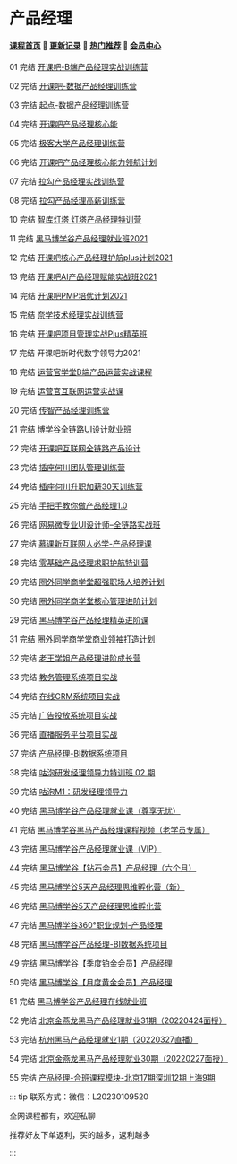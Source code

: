 # 产品经理

#### [**课程首页**](../index.md) 💖 [**更新记录**](./gxjl-2023.md) 💖 [**热门推荐**](./rmtj.md) 💖 [**会员中心**](./vip.md)

01 完结 [开课吧-B端产品经理实战训练营](https://mkt.kaikeba.com/vipcourse/tobpm)

02 完结 [开课吧-数据产品经理训练营](https://mkt.kaikeba.com/vipcourse/dpm)

03 完结 [起点-数据产品经理训练营](https://ke.qq.com/huodong/qidianwenanxunlian_PC/index.html)

04 完结 [开课吧产品经理核心能](https://www.kaikeba.com/vipcourse/pm)

05 完结 [极客大学产品经理训练营](https://u.geekbang.org/subject/pm)

06 完结 [开课吧产品经理核心能力领航计划](https://www.kaikeba.com/vip)

07 完结 [拉勾产品经理实战训练营](https://kaiwu.lagou.com/pm_essential.html)

08 完结 [拉勾产品经理高薪训练营](https://edu.lagou.com/growth/sem/pm__enhancement.html)

10 完结 [智库灯塔 灯塔产品经理特训营](http://www.dengta360.cn/pm.html)

11 完结 [黑马博学谷产品经理就业班2021](https://www.boxuegu.com/class/outline-3861.html)

12 完结 [开课吧核心产品经理护航plus计划2021](https://www.kaikeba.com/course/vip/375)

13 完结 [开课吧AI产品经理赋能实战班2021](https://www.kaikeba.com/course/vip/265)

14 完结 [开课吧PMP培优计划2021](https://www.kaikeba.com/course/vip/474)

15 完结 [奈学技术经理实战训练营](https://www.naixuejiaoyu.com/courseDetail?id=342)

16 完结 [开课吧项目管理实战Plus精英班](https://www.kaikeba.com/course/vip/473)

17 完结 开课吧新时代数字领导力2021

18 完结 [运营官学堂B端产品运营实战课程](https://appzijjeuhr9074.h5.xiaoeknow.com/v1/course/column/p_61d30e80e4b07ecd8e1fc68a)

19 完结 [运营官互联网运营实战课](https://appzijjeuhr9074.h5.xiaoeknow.com/v1/goods/goods_detail/p_61d2af23e4b07ecd8e1fb417)

20 完结 [传智产品经理训练营](https://pm.itcast.cn/)

21 完结 [博学谷全链路UI设计就业班](https://www.boxuegu.com/class/outline-3352.html)

22 完结 [开课吧互联网全链路产品设计](https://www.kaikeba.com/course/vip/829)

23 完结 [插座何川团队管理训练营](http://www.chazuomba.com/home)

24 完结 [插座何川升职加薪30天训练营](http://www.chazuomba.com/home)

25 完结 [手把手教你做产品经理1.0](https://mp.weixin.qq.com/s/U8cU1gNaSz6V6KATedkqxg)

26 完结 [网易微专业UI设计师–全链路实战班](https://mooc.study.163.com/smartSpec/detail/1202832601.htm)

27 完结 [慕课新互联网人必学-产品经理课](https://class.imooc.com/sale/pm2021)

28 完结 [零基础产品经理求职护航特训营](https://www.weekweekup.cn/detail?id=148)

29 完结 [圈外同学商学堂超强职场人培养计划](https://www.weekweekup.cn/detail?id=148)

30 完结 [圈外同学商学堂核心管理进阶计划](https://www.weekweekup.cn/detail?id=148)

29 完结 [黑马博学谷产品经理精英进阶课](https://www.boxuegu.com/course/detail-4762.html)

31 完结 [圈外同学商学堂商业领袖打造计划](https://www.weekweekup.cn/detail?id=148)

32 完结 [老王学姐产品经理进阶成长营](https://haohuo.jinritemai.com/views/product/item2?id=3532793088072355647)

33 完结 [教务管理系统项目实战](https://www.boxuegu.com/course/detail-2459.html)

34 完结 [在线CRM系统项目实战](https://www.boxuegu.com/course/detail-2460.html)

35 完结 [广告投放系统项目实战](https://www.boxuegu.com/course/detail-2461.html)

36 完结 [直播服务平台项目实战](https://www.boxuegu.com/course/detail-2462.html)

37 完结 [产品经理-BI数据系统项目](https://www.boxuegu.com/course/detail-2777.html)

38 完结 [咕泡研发经理领导力特训班 02 期](https://ke.gupaoedu.cn/course/vip/1509)

39 完结 [咕泡M1：研发经理领导力](https://ke.gupaoedu.cn/course/vip/1776)

40 完结 [黑马博学谷产品经理就业课（尊享无忧）](https://www.boxuegu.com/class/outline-4533.html)

41 完结 [黑马博学谷黑马产品经理课程视频（老学员专属）](https://www.boxuegu.com/course/detail-3994.html)

43 完结 [黑马博学谷产品经理就业课（VIP）](https://www.boxuegu.com/class/outline-3861.html)

44 完结 [黑马博学谷【钻石会员】产品经理（六个月）](https://www.boxuegu.com/class/outline-3755.html)

45 完结 [黑马博学谷5天产品经理思维孵化营（新）](https://www.boxuegu.com/course/detail-3301.html)

46 完结 [黑马博学谷5天产品经理思维孵化营](https://www.boxuegu.com/course/detail-3145.html)

47 完结 [黑马博学谷360°职业规划-产品经理](https://www.boxuegu.com/class/outline-3045.html)

48 完结 [黑马博学谷产品经理-BI数据系统项目](https://www.boxuegu.com/course/detail-2777.html)

49 完结 [黑马博学谷【季度铂金会员】产品经理](https://www.boxuegu.com/class/outline-1435.html)

50 完结 [黑马博学谷【月度黄金会员】产品经理](https://www.boxuegu.com/class/outline-1434.html)

51 完结 [黑马博学谷产品经理在线就业班](https://www.boxuegu.com/class/outline-1370.html)

52 完结 [北京金燕龙黑马产品经理就业31期（20220424面授）](https://www.boxuegu.com/)

53 完结 [杭州黑马产品经理就业1期（20220327直播）](https://www.boxuegu.com/)

54 完结 [北京金燕龙黑马产品经理就业30期（20220227面授）](https://www.boxuegu.com/)

55 完结 [产品经理-合班课程模块-北京17期深圳12期上海9期](https://www.boxuegu.com/)



::: tip
联系方式：微信：L20230109520

全网课程都有，欢迎私聊

推荐好友下单返利，买的越多，返利越多

:::

